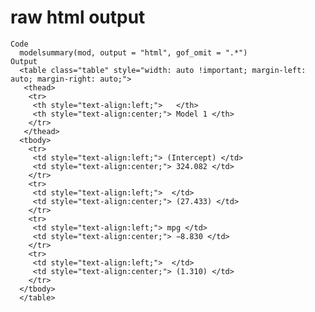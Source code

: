 # raw html output

    Code
      modelsummary(mod, output = "html", gof_omit = ".*")
    Output
      <table class="table" style="width: auto !important; margin-left: auto; margin-right: auto;">
       <thead>
        <tr>
         <th style="text-align:left;">   </th>
         <th style="text-align:center;"> Model 1 </th>
        </tr>
       </thead>
      <tbody>
        <tr>
         <td style="text-align:left;"> (Intercept) </td>
         <td style="text-align:center;"> 324.082 </td>
        </tr>
        <tr>
         <td style="text-align:left;">  </td>
         <td style="text-align:center;"> (27.433) </td>
        </tr>
        <tr>
         <td style="text-align:left;"> mpg </td>
         <td style="text-align:center;"> −8.830 </td>
        </tr>
        <tr>
         <td style="text-align:left;">  </td>
         <td style="text-align:center;"> (1.310) </td>
        </tr>
      </tbody>
      </table>

